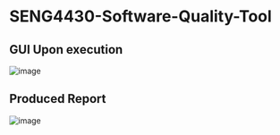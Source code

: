 # SENG4430-Software-Quality-Tool

## GUI Upon execution
![image](https://github.com/Reason0x6/SENG4430-Software-Quality-Tool/assets/37852683/14332b13-2e29-43f8-a3b1-0cbdfdd85a99)


## Produced Report
![image](https://github.com/Reason0x6/SENG4430-Software-Quality-Tool/assets/37852683/71721cc1-9900-4601-b061-51e0c7a7b068)
